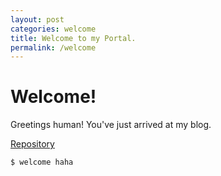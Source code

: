 ```yaml
---
layout: post
categories: welcome
title: Welcome to my Portal.
permalink: /welcome
---
```

# Welcome!

Greetings human! You've just arrived at my blog. 

<p><a href="https://github.com/jesmatienzo-tip/sysad2-12021/">Repository</a></p>

```
$ welcome haha
```



